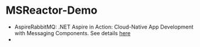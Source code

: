 # MSReactor-Demo
- AspireRabbitMQ: .NET Aspire in Action: Cloud-Native App Development with Messaging Components. See details [here](https://developer.microsoft.com/en-us/reactor/events/23558/ "here")
- 
